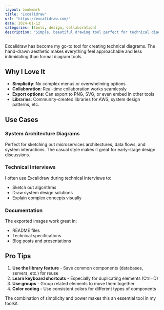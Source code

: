 ```yaml
---
layout: bookmark
title: "Excalidraw"
url: "https://excalidraw.com/"
date: 2024-01-12
categories: [tools, design, collaboration]
description: "Simple, beautiful drawing tool perfect for technical diagrams and system architecture sketches."
---
```


Excalidraw has become my go-to tool for creating technical diagrams. The hand-drawn aesthetic makes everything feel approachable and less intimidating than formal diagram tools.

## Why I Love It

- **Simplicity**: No complex menus or overwhelming options
- **Collaboration**: Real-time collaboration works seamlessly
- **Export options**: Can export to PNG, SVG, or even embed in other tools
- **Libraries**: Community-created libraries for AWS, system design patterns, etc.

## Use Cases

### System Architecture Diagrams
Perfect for sketching out microservices architectures, data flows, and system interactions. The casual style makes it great for early-stage design discussions.

### Technical Interviews
I often use Excalidraw during technical interviews to:
- Sketch out algorithms
- Draw system design solutions
- Explain complex concepts visually

### Documentation
The exported images work great in:
- README files
- Technical specifications
- Blog posts and presentations

## Pro Tips

1. **Use the library feature** - Save common components (databases, servers, etc.) for reuse
2. **Learn keyboard shortcuts** - Especially for duplicating elements (Ctrl+D)
3. **Use groups** - Group related elements to move them together
4. **Color coding** - Use consistent colors for different types of components

The combination of simplicity and power makes this an essential tool in my toolkit.